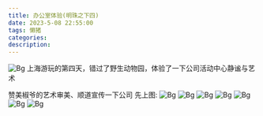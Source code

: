 ```yaml
---
title: 办公室体验(明珠之下四)
date: 2023-5-08 22:55:00
tags: 懒猪
categories:
description:
---
```

![Bg](/images/2023/bg08.jpeg)
上海游玩的第四天，错过了野生动物园，体验了一下公司活动中心静谧与艺术
<!--more-->
赞美椒爷的艺术审美、顺道宣传一下公司
先上图:
![Bg](/images/2023/bg01.jpeg)
![Bg](/images/2023/bg02.jpeg)
![Bg](/images/2023/bg03.jpeg)
![Bg](/images/2023/bg04.jpeg)
![Bg](/images/2023/bg05.jpeg)
![Bg](/images/2023/bg06.jpeg)
![Bg](/images/2023/bg07.jpeg)


